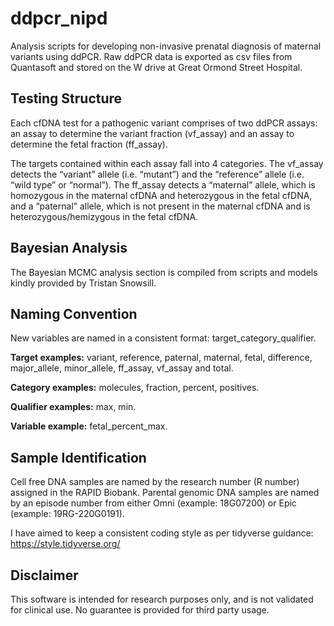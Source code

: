 # ddpcr_nipd
Analysis scripts for developing non-invasive prenatal diagnosis of maternal variants using ddPCR. Raw ddPCR data is exported as csv files from Quantasoft and stored on the W drive at Great Ormond Street Hospital.

## Testing Structure

Each cfDNA test for a pathogenic variant comprises of two ddPCR assays: an assay to determine the variant fraction (vf_assay) and an assay to determine the fetal fraction (ff_assay).

The targets contained within each assay fall into 4 categories. The vf_assay detects the “variant” allele (i.e. “mutant”) and the “reference” allele (i.e. “wild type” or “normal”). The ff_assay detects a “maternal” allele, which is homozygous in the maternal cfDNA and heterozygous in the fetal cfDNA, and a “paternal” allele, which is not present in the maternal cfDNA and is heterozygous/hemizygous in the fetal cfDNA. 

## Bayesian Analysis
The Bayesian MCMC analysis section is compiled from scripts and models kindly provided by Tristan Snowsill.

## Naming Convention

New variables are named in a consistent format: target_category_qualifier.  

**Target examples:** variant, reference, paternal, maternal, fetal, difference, major_allele, minor_allele, ff_assay, vf_assay and total.  

**Category examples:** molecules, fraction, percent, positives.  

**Qualifier examples:** max, min.  

**Variable example:** fetal_percent_max.

## Sample Identification

Cell free DNA samples are named by the research number (R number) assigned in the RAPID Biobank. Parental genomic DNA samples are named by an episode number from either Omni (example: 18G07200) or Epic (example: 19RG-220G0191).

I have aimed to keep a consistent coding style as per tidyverse guidance:
https://style.tidyverse.org/

## Disclaimer
This software is intended for research purposes only, and is not validated for clinical use. No guarantee is provided for third party usage.
